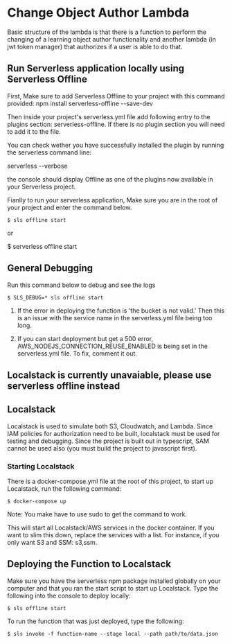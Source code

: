 # Change Object Author Lambda

Basic structure of the lambda is that there is a function to perform the changing of a learning object author functionality and another lambda (in jwt token manager) that authorizes if a user is able to do that.

## Run Serverless application locally using Serverless Offline

First, Make sure to add Serverless Offline to your project with this command provided: npm install serverless-offline --save-dev

Then inside your project's serverless.yml file add following entry to the plugins section: serverless-offline. If there is no plugin section you will need to add it to the file.

You can check wether you have successfully installed the plugin by running the serverless command line:

serverless --verbose

the console should display Offline as one of the plugins now available in your Serverless project.

Fianlly to run your serverless application, Make sure you are in the root of your project and enter the command below.

```
$ sls offline start
```
or 

$ serverless offline start


## General Debugging

Run this command below to debug and see the logs

```
$ SLS_DEBUG=* sls offline start
```

1. If the error in deploying the function is 'the bucket is not valid.' Then this is an issue with the service name in the serverless.yml file being too long.

2. If you can start deployment but get a 500 error, AWS_NODEJS_CONNECTION_REUSE_ENABLED is being set in the serverless.yml file.  To fix, comment it out.





## Localstack is currently unavaiable, please use serverless offline instead
## Localstack

Localstack is used to simulate both S3, Cloudwatch, and Lambda.  Since IAM policies for authorization need to be built, localstack must be used for testing and debugging.  Since the project is built out in typescript, SAM cannot be used also (you must build the project to javascript first).

### Starting Localstack

There is a docker-compose.yml file at the root of this project, to start up Localstack, run the following command:

```
$ docker-compose up
```

Note: You make have to use sudo to get the command to work.

This will start all Localstack/AWS services in the docker container.  If you want to slim this down, replace the services with a list.  For instance, if you only want S3 and SSM: s3,ssm.

## Deploying the Function to Localstack

Make sure you have the serverless npm package installed globally on your computer and that you ran the start script to start up Localstack.  Type the following into the console to deploy locally:

```
$ sls offline start
```

To run the function that was just deployed, type the following:

```
$ sls invoke -f function-name --stage local --path path/to/data.json
```